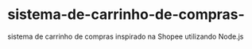 # sistema-de-carrinho-de-compras-
sistema de carrinho de compras inspirado na Shopee utilizando Node.js
